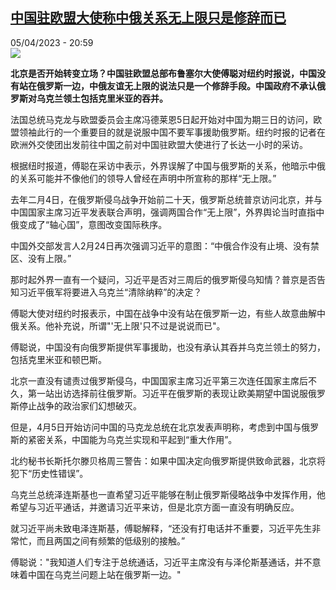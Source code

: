 <!--1680722103000-->
[中国驻欧盟大使称中俄关系无上限只是修辞而已](https://www.rfi.fr/cn/%E4%B8%AD%E5%9B%BD/20230405-%E4%B8%AD%E5%9B%BD%E9%A9%BB%E6%AC%A7%E7%9B%9F%E5%A4%A7%E4%BD%BF%E7%A7%B0%E4%B8%AD%E4%BF%84%E5%85%B3%E7%B3%BB%E6%97%A0%E4%B8%8A%E9%99%90%E5%8F%AA%E6%98%AF%E4%BF%AE%E8%BE%9E%E8%80%8C%E5%B7%B2)
------

<div>05/04/2023 - 20:59</div><img src="https://s.rfi.fr/media/display/7dc37728-d3e3-11ed-a2f4-005056bf30b7/w:1280/p:16x9/AP22004216380108.jpg"><p><strong>北京是否开始转变立场？中国驻欧盟总部布鲁塞尔大使傅聪对纽约时报说，中国没有站在俄罗斯一边，中俄友谊无上限的说法只是一个修辞手段。中国政府不承认俄罗斯对乌克兰领土包括克里米亚的吞并。                    </strong></p><div><p>法国总统马克龙与欧盟委员会主席冯德莱恩5日起开始对中国为期三日的访问，欧盟领袖此行的一个重要目的就是说服中国不要军事援助俄罗斯。纽约时报的记者在欧洲外交使团出发前往中国之前对中国驻欧盟大使进行了长达一小时的采访。</p><p>根据纽时报道，傅聪在采访中表示，外界误解了中国与俄罗斯的关系，他暗示中俄的关系可能并不像他们的领导人曾经在声明中所宣称的那样“无上限。”</p><p>去年二月4日，在俄罗斯侵乌战争开始前二十天，俄罗斯总统普京访问北京，并与中国国家主席习近平发表联合声明，强调两国合作“无上限”，外界舆论当时直指中俄变成了“轴心国”，意图改变国际秩序。</p><p>中国外交部发言人2月24日再次强调习近平的意图：“中俄合作没有止境、没有禁区、没有上限。”</p><p>那时起外界一直有一个疑问，习近平是否对三周后的俄罗斯侵乌知情？普京是否告知习近平俄军将要进入乌克兰“清除纳粹”的决定？</p><p>傅聪大使对纽约时报表示，中国在战争中没有站在俄罗斯一边，有些人故意曲解中俄关系。他补充说，所谓"'无上限'只不过是说说而已"。</p><p>傅聪说，中国没有向俄罗斯提供军事援助，也没有承认其吞并乌克兰领土的努力，包括克里米亚和顿巴斯。</p><p>北京一直没有谴责过俄罗斯侵乌，中国国家主席习近平第三次连任国家主席后不久，第一站出访选择前往俄罗斯。习近平在俄罗斯的表现让欧美期望中国说服俄罗斯停止战争的政治家们幻想破灭。</p><p>但是，4月5日开始访问中国的马克龙总统在北京发表声明称，考虑到中国与俄罗斯的紧密关系，中国能为乌克兰实现和平起到“重大作用”。</p><p>北约秘书长斯托尔滕贝格周三警告：如果中国决定向俄罗斯提供致命武器，北京将犯下“历史性错误”。</p><p>乌克兰总统泽连斯基也一直希望习近平能够在制止俄罗斯侵略战争中发挥作用，他希望与习近平通话，并邀请习近平来访，但是北京方面一直没有明确反应。</p><p>就习近平尚未致电泽连斯基，傅聪解释，“还没有打电话并不重要，习近平先生非常忙，而且两国之间有频繁的低级别的接触。”</p><p>傅聪说："我知道人们专注于总统通话，习近平主席没有与泽伦斯基通话，并不意味着中国在乌克兰问题上站在俄罗斯一边。"</p><div data-selfpromo-newsletter></div><div data-selfpromo-app></div></div>
